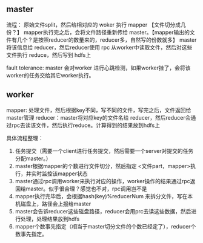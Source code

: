 ## master 
流程：
原始文件split，然后给相对应的 woker 执行 mapper 【文件切分成几份？】
mapper执行完之后，会将文件路径重新传给 master。【mapper输出的文件有几个？是按照reducer的数量来的，reducer多，自然写的份数就多】
master将该信息给 reducer，然后reducer使用 rpc 从worker中读取文件，然后对这些文件执行 reduce，然后写到 hdfs上

fault tolerance:
master 会对worker 进行心跳检测，如果worker挂了，会将该worker的任务交给其它worker执行。

## worker

mapper: 处理文件，然后根据key不同，写不同的文件，写完之后，文件返回给 master管理
reducer：master将对应key的文件名给 reducer，然后reducer会通过rpc去读该文件，然后执行reduce。计算得到的结果放到hdfs上


具体流程整理：

1. 任务提交（需要一个client进行任务提交，然后需要一个server对提交的任务分配master。）
2. master根据mapper的个数进行文件切分，然后指定 <文件part，mapper>执行，并实时监控该mapper状态
3. master通过rpc调用worker来执行对应的操作，worker操作的结果通过rpc返回给master。似乎很合理？感觉也不对，rpc调用岂不是  
4. mapper执行完毕后，会根据hash(key)%reducerNum 来拆分文件，写在本机磁盘上，路径会上报给master
5. master会告诉reducer这些磁盘路径，reducer会用prc去读这些数据，然后进行处理，处理结果放到hdfs
6. mapper个数事先指定（相当于master切分文件的个数已经定了），reducer个数事先指定。
